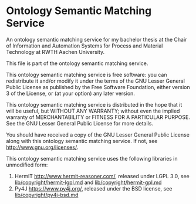 # Ontology Semantic Matching Service

An ontology semantic matching service for my bachelor thesis at the
Chair of Information and Automation Systems for Process and Material
Technology at RWTH Aachen University.

This file is part of the ontology semantic matching service.

This ontology semantic matching service is free software: you can redistribute it and/or modify
it under the terms of the GNU Lesser General Public License as published by
the Free Software Foundation, either version 3 of the License, or
(at your option) any later version.

This ontology semantic matching service is distributed in the hope that it will be useful,
but WITHOUT ANY WARRANTY; without even the implied warranty of
MERCHANTABILITY or FITNESS FOR A PARTICULAR PURPOSE.  See the
GNU Lesser General Public License for more details.

You should have received a copy of the GNU Lesser General Public License
along with this ontology semantic matching service.  If not, see <http://www.gnu.org/licenses/>.

This ontology semantic matching service uses the following libraries in unmodified form:

1) HermiT http://www.hermit-reasoner.com/, released under LGPL 3.0, see [lib/copyright/hermit-lgpl.md](<lib/copyright/hermit-lgpl.md>)
   and [lib/copyright/hermit-gpl.md](<lib/copyright/hermit-gpl.md>)
2) Py4J https://www.py4j.org/, released under the BSD license, see [lib/copyright/py4j-bsd.md](<lib/copyright/py4j-bsd.md>)
